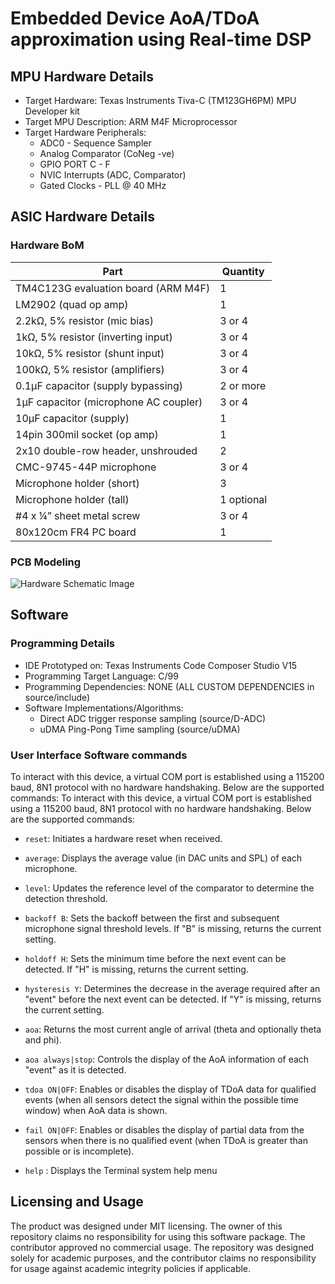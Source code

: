 # Embedded Device AoA/TDoA approximation using Real-time DSP

## MPU Hardware Details 
- Target Hardware: Texas Instruments Tiva-C (TM123GH6PM) MPU Developer kit 
- Target MPU Description: ARM M4F Microprocessor 
- Target Hardware Peripherals: 
  - ADC0 - Sequence Sampler 
  - Analog Comparator (CoNeg -ve) 
  - GPIO PORT C - F 
  - NVIC Interrupts (ADC, Comparator) 
  - Gated Clocks - PLL @ 40 MHz 

## ASIC Hardware Details
### Hardware BoM
| Part                                      | Quantity |
|-------------------------------------------|----------|
| TM4C123G evaluation board (ARM M4F)      | 1        |
| LM2902 (quad op amp)                      | 1        |
| 2.2kΩ, 5% resistor (mic bias)            | 3 or 4   |
| 1kΩ, 5% resistor (inverting input)       | 3 or 4   |
| 10kΩ, 5% resistor (shunt input)          | 3 or 4   |
| 100kΩ, 5% resistor (amplifiers)          | 3 or 4   |
| 0.1μF capacitor (supply bypassing)        | 2 or more|
| 1μF capacitor (microphone AC coupler)    | 3 or 4   |
| 10μF capacitor (supply)                   | 1        |
| 14pin 300mil socket (op amp)             | 1        |
| 2x10 double-row header, unshrouded        | 2        |
| CMC-9745-44P microphone                   | 3 or 4   |
| Microphone holder (short)                 | 3        |
| Microphone holder (tall)                  | 1 optional|
| #4 x ¼” sheet metal screw                 | 3 or 4   |
| 80x120cm FR4 PC board                     | 1        |
### PCB Modeling
![Hardware Schematic Image](https://github.com/n43ee7/EmbeddedAoA/assets/47240597/fbf429cd-7078-4f89-b843-2862bc6289df)


## Software
### Programming Details 
- IDE Prototyped on: Texas Instruments Code Composer Studio V15 
- Programming Target Language: C/99 
- Programming Dependencies: NONE (ALL CUSTOM DEPENDENCIES in source/include)
- Software Implementations/Algorithms:
    - Direct ADC trigger response sampling (source/D-ADC)
    - uDMA Ping-Pong Time sampling (source/uDMA) 
### User Interface Software commands
To interact with this device, a virtual COM port is established using a 115200 baud, 8N1 protocol with no hardware handshaking. Below are the supported commands:
To interact with this device, a virtual COM port is established using a 115200 baud, 8N1 protocol with no hardware handshaking. Below are the supported commands:

- `reset`: Initiates a hardware reset when received.
  
- `average`: Displays the average value (in DAC units and SPL) of each microphone.

- `level`: Updates the reference level of the comparator to determine the detection threshold.

- `backoff B`: Sets the backoff between the first and subsequent microphone signal threshold levels. If "B" is missing, returns the current setting.

- `holdoff H`: Sets the minimum time before the next event can be detected. If "H" is missing, returns the current setting.

- `hysteresis Y`: Determines the decrease in the average required after an "event" before the next event can be detected. If "Y" is missing, returns the current setting.

- `aoa`: Returns the most current angle of arrival (theta and optionally theta and phi).

- `aoa always|stop`: Controls the display of the AoA information of each "event" as it is detected.

- `tdoa ON|OFF`: Enables or disables the display of TDoA data for qualified events (when all sensors detect the signal within the possible time window) when AoA data is shown.

- `fail ON|OFF`: Enables or disables the display of partial data from the sensors when there is no qualified event (when TDoA is greater than possible or is incomplete).

- `help` : Displays the Terminal system help menu 
  
## Licensing and Usage 
The product was designed under MIT licensing. The owner of this repository claims no responsibility for using this software package. The contributor approved no commercial usage. The repository was designed solely for academic purposes, and the contributor claims no responsibility for usage against academic integrity policies if applicable.
